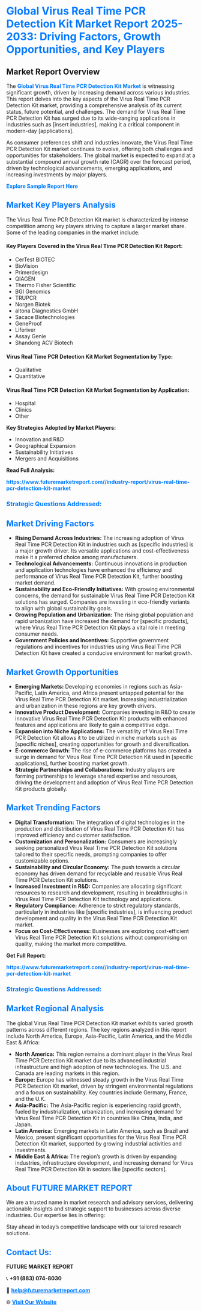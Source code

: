 <h1 style="color: #007BFF;">Global Virus Real Time PCR Detection Kit Market Report 2025-2033: Driving Factors, Growth Opportunities, and Key Players</h1>

<section id="overview">
<h2>Market Report Overview</h2>
<p>The <a href="https://www.futuremarketreport.com//industry-report/virus-real-time-pcr-detection-kit-market" style="color: #007BFF; text-decoration: none;"><strong>Global Virus Real Time PCR Detection Kit Market</strong></a> is witnessing significant growth, driven by increasing demand across various industries. This report delves into the key aspects of the Virus Real Time PCR Detection Kit market, providing a comprehensive analysis of its current status, future potential, and challenges. The demand for Virus Real Time PCR Detection Kit has surged due to its wide-ranging applications in industries such as [insert industries], making it a critical component in modern-day [applications].</p>
<p>As consumer preferences shift and industries innovate, the Virus Real Time PCR Detection Kit market continues to evolve, offering both challenges and opportunities for stakeholders. The global market is expected to expand at a substantial compound annual growth rate (CAGR) over the forecast period, driven by technological advancements, emerging applications, and increasing investments by major players.</p>
</section>

<section id="overview">
<p><a href="https://www.futuremarketreport.com//request-sample/reportId=77419" style="color: #007BFF; text-decoration: none;"><strong>Explore Sample Report Here</strong></a></p>
</section>

<section id="key-players">
<h2 style="color: #007BFF;">Market Key Players Analysis</h2>
<p>The Virus Real Time PCR Detection Kit market is characterized by intense competition among key players striving to capture a larger market share. Some of the leading companies in the market include:</p>
<h4>Key Players Covered in the Virus Real Time PCR Detection Kit Report:</h4>
<ul><li>CerTest BIOTEC</li><li>BioVision</li><li>Primerdesign</li><li>QIAGEN</li><li>Thermo Fisher Scientific</li><li>BGI Genomics</li><li>TRUPCR</li><li>Norgen Biotek</li><li>altona Diagnostics GmbH</li><li>Sacace Biotechnologies</li><li>GeneProof</li><li>Liferiver</li><li>Assay Genie</li><li>Shandong ACV Biotech</li></ul>
<h4>Virus Real Time PCR Detection Kit Market Segmentation by Type:</h4>
<ul><li>Qualitative</li><li>Quantitative</li></ul>

<h4>Virus Real Time PCR Detection Kit Market Segmentation by Application:</h4>
<ul><li>Hospital</li><li>Clinics</li><li>Other</li></ul>
<p><strong>Key Strategies Adopted by Market Players:</strong></p>
<ul>
<li>Innovation and R&D</li>
<li>Geographical Expansion</li>
<li>Sustainability Initiatives</li>
<li>Mergers and Acquisitions</li>
</ul>
</section>

<section>
<p><strong>Read Full Analysis: </strong></p><a href="https://www.futuremarketreport.com//industry-report/virus-real-time-pcr-detection-kit-market" style="color: #007BFF; text-decoration: none;"><strong>https://www.futuremarketreport.com//industry-report/virus-real-time-pcr-detection-kit-market</strong></a>
<h3 style="color: #007BFF;">Strategic Questions Addressed:</h3>
</section>

<section id="driving-factors">
<h2 style="color: #007BFF;">Market Driving Factors</h2>
<ul>
<li><strong>Rising Demand Across Industries:</strong> The increasing adoption of Virus Real Time PCR Detection Kit in industries such as [specific industries] is a major growth driver. Its versatile applications and cost-effectiveness make it a preferred choice among manufacturers.</li>
<li><strong>Technological Advancements:</strong> Continuous innovations in production and application technologies have enhanced the efficiency and performance of Virus Real Time PCR Detection Kit, further boosting market demand.</li>
<li><strong>Sustainability and Eco-Friendly Initiatives:</strong> With growing environmental concerns, the demand for sustainable Virus Real Time PCR Detection Kit solutions has surged. Companies are investing in eco-friendly variants to align with global sustainability goals.</li>
<li><strong>Growing Population and Urbanization:</strong> The rising global population and rapid urbanization have increased the demand for [specific products], where Virus Real Time PCR Detection Kit plays a vital role in meeting consumer needs.</li>
<li><strong>Government Policies and Incentives:</strong> Supportive government regulations and incentives for industries using Virus Real Time PCR Detection Kit have created a conducive environment for market growth.</li>
</ul>
</section>

<section id="growth-opportunities">
<h2 style="color: #007BFF;">Market Growth Opportunities</h2>
<ul>
<li><strong>Emerging Markets:</strong> Developing economies in regions such as Asia-Pacific, Latin America, and Africa present untapped potential for the Virus Real Time PCR Detection Kit market. Increasing industrialization and urbanization in these regions are key growth drivers.</li>
<li><strong>Innovative Product Development:</strong> Companies investing in R&D to create innovative Virus Real Time PCR Detection Kit products with enhanced features and applications are likely to gain a competitive edge.</li>
<li><strong>Expansion into Niche Applications:</strong> The versatility of Virus Real Time PCR Detection Kit allows it to be utilized in niche markets such as [specific niches], creating opportunities for growth and diversification.</li>
<li><strong>E-commerce Growth:</strong> The rise of e-commerce platforms has created a surge in demand for Virus Real Time PCR Detection Kit used in [specific applications], further boosting market growth.</li>
<li><strong>Strategic Partnerships and Collaborations:</strong> Industry players are forming partnerships to leverage shared expertise and resources, driving the development and adoption of Virus Real Time PCR Detection Kit products globally.</li>
</ul>
</section>

<section id="trending-factors">
<h2 style="color: #007BFF;">Market Trending Factors</h2>
<ul>
<li><strong>Digital Transformation:</strong> The integration of digital technologies in the production and distribution of Virus Real Time PCR Detection Kit has improved efficiency and customer satisfaction.</li>
<li><strong>Customization and Personalization:</strong> Consumers are increasingly seeking personalized Virus Real Time PCR Detection Kit solutions tailored to their specific needs, prompting companies to offer customizable options.</li>
<li><strong>Sustainability and Circular Economy:</strong> The push towards a circular economy has driven demand for recyclable and reusable Virus Real Time PCR Detection Kit solutions.</li>
<li><strong>Increased Investment in R&D:</strong> Companies are allocating significant resources to research and development, resulting in breakthroughs in Virus Real Time PCR Detection Kit technology and applications.</li>
<li><strong>Regulatory Compliance:</strong> Adherence to strict regulatory standards, particularly in industries like [specific industries], is influencing product development and quality in the Virus Real Time PCR Detection Kit market.</li>
<li><strong>Focus on Cost-Effectiveness:</strong> Businesses are exploring cost-efficient Virus Real Time PCR Detection Kit solutions without compromising on quality, making the market more competitive.</li>
</ul>
</section>

<section>
<p><strong>Get Full Report: </strong></p><a href="https://www.futuremarketreport.com//industry-report/virus-real-time-pcr-detection-kit-market" style="color: #007BFF; text-decoration: none;"><strong>https://www.futuremarketreport.com//industry-report/virus-real-time-pcr-detection-kit-market</strong></a>
<h3 style="color: #007BFF;">Strategic Questions Addressed:</h3>
</section>


<section id="regional-analysis">
<h2 style="color: #007BFF;">Market Regional Analysis</h2>
<p>The global Virus Real Time PCR Detection Kit market exhibits varied growth patterns across different regions. The key regions analyzed in this report include North America, Europe, Asia-Pacific, Latin America, and the Middle East & Africa:</p>
<ul>
<li><strong>North America:</strong> This region remains a dominant player in the Virus Real Time PCR Detection Kit market due to its advanced industrial infrastructure and high adoption of new technologies. The U.S. and Canada are leading markets in this region.</li>
<li><strong>Europe:</strong> Europe has witnessed steady growth in the Virus Real Time PCR Detection Kit market, driven by stringent environmental regulations and a focus on sustainability. Key countries include Germany, France, and the U.K.</li>
<li><strong>Asia-Pacific:</strong> The Asia-Pacific region is experiencing rapid growth, fueled by industrialization, urbanization, and increasing demand for Virus Real Time PCR Detection Kit in countries like China, India, and Japan.</li>
<li><strong>Latin America:</strong> Emerging markets in Latin America, such as Brazil and Mexico, present significant opportunities for the Virus Real Time PCR Detection Kit market, supported by growing industrial activities and investments.</li>
<li><strong>Middle East & Africa:</strong> The region’s growth is driven by expanding industries, infrastructure development, and increasing demand for Virus Real Time PCR Detection Kit in sectors like [specific sectors].</li>
</ul>
</section>

<footer>
<h2 style="color: #007BFF;">About FUTURE MARKET REPORT</h2>
<p>We are a trusted name in market research and advisory services, delivering actionable insights and strategic support to businesses across diverse industries. Our expertise lies in offering:</p>

<p>Stay ahead in today’s competitive landscape with our tailored research solutions.</p>

<h2 style="color: #007BFF;">Contact Us:</h2>
<p><strong>FUTURE MARKET REPORT</strong></p>
<p>📞 <strong>+91 (883) 074-8030</strong></p>
<p>📧 <strong><a href="mailto:help@futuremarketreport.com" style="color: #007BFF;">help@futuremarketreport.com</a></strong></p>
<p>🌐 <strong><a href="https://www.futuremarketreport.com/" style="color: #007BFF;">Visit Our Website</a></strong></p>
</footer>